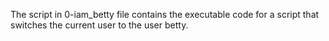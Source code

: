 The script in 0-iam_betty file contains the executable code for a script that switches the current user to the user betty.

